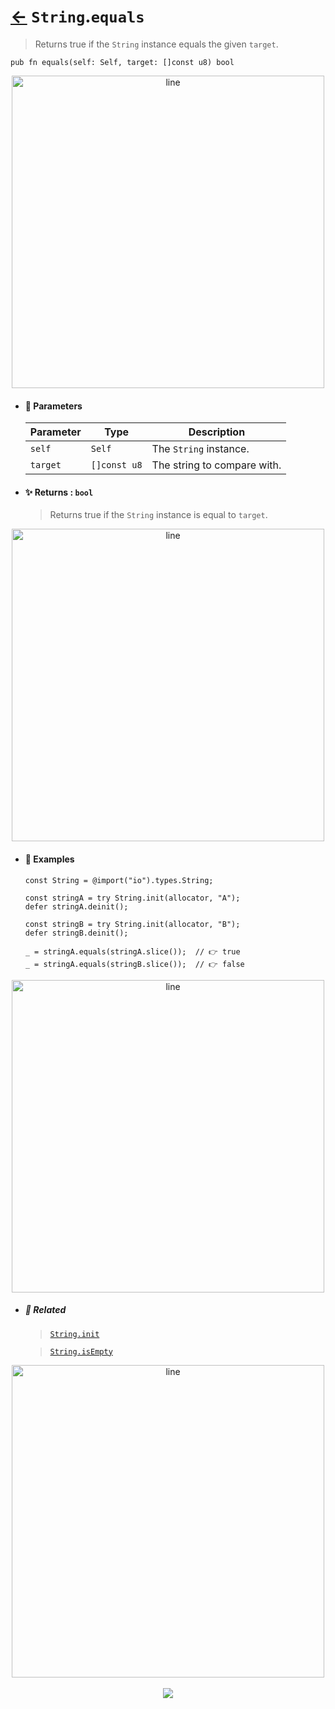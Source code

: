 # [←](../String.md) `String`.`equals`

> Returns true if the `String` instance equals the given `target`.

```zig
pub fn equals(self: Self, target: []const u8) bool
```


<div align="center">
<img src="https://raw.githubusercontent.com/maysara-elshewehy/io-bench/refs/heads/main/dist/img/md/line.png" alt="line" style="width:500px;"/>
</div>

- #### 🧩 Parameters

    | Parameter | Type         | Description                 |
    | --------- | ------------ | --------------------------- |
    | `self`    | `Self`       | The `String` instance.      |
    | `target`  | `[]const u8` | The string to compare with. |

- #### ✨ Returns : `bool`

    > Returns true if the `String` instance is equal to `target`.

<div align="center">
<img src="https://raw.githubusercontent.com/maysara-elshewehy/io-bench/refs/heads/main/dist/img/md/line.png" alt="line" style="width:500px;"/>
</div>

- #### 🧪 Examples

    ```zig
    const String = @import("io").types.String;

    const stringA = try String.init(allocator, "A");
    defer stringA.deinit();

    const stringB = try String.init(allocator, "B");
    defer stringB.deinit();
    ```

    ```zig
    _ = stringA.equals(stringA.slice());  // 👉 true
    _ = stringA.equals(stringB.slice());  // 👉 false
    ```

<div align="center">
<img src="https://raw.githubusercontent.com/maysara-elshewehy/io-bench/refs/heads/main/dist/img/md/line.png" alt="line" style="width:500px;"/>
</div>

- ##### 🔗 Related

  > [`String.init`](./init.md)

  > [`String.isEmpty`](./isEmpty.md)

<div align="center">
<img src="https://raw.githubusercontent.com/maysara-elshewehy/io-bench/refs/heads/main/dist/img/md/line.png" alt="line" style="width:500px;"/>
</div>

<div align="center"><br>
<a href="https://github.com/maysara-elshewehy"> <img src="https://img.shields.io/badge/Made with ❤️ by-Maysara-orange"/> </a>
</div>